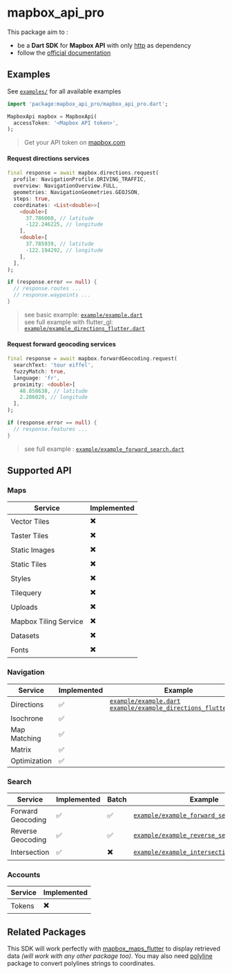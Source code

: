 # mapbox_api_pro

This package aim to :
- be a **Dart SDK** for **Mapbox API** with only [http](https://github.com/dart-lang/http) as dependency
- follow the [official documentation](https://docs.mapbox.com/api/)

## Examples

See [`examples/`](https://github.com/Koleshy/mapbox_api_pro/tree/master/example) for all available examples

```dart
import 'package:mapbox_api_pro/mapbox_api_pro.dart';

MapboxApi mapbox = MapboxApi(
  accessToken: '<Mapbox API token>',
);
```
> Get your API token on [mapbox.com](https://www.mapbox.com/)

#### Request directions services

```dart
final response = await mapbox.directions.request(
  profile: NavigationProfile.DRIVING_TRAFFIC,
  overview: NavigationOverview.FULL,
  geometries: NavigationGeometries.GEOJSON,
  steps: true,
  coordinates: <List<double>>[
    <double>[
      37.786060, // latitude
      -122.246225, // longitude
    ],
    <double>[
      37.785939, // latitude
      -122.194292, // longitude
    ],
  ],
);

if (response.error == null) {
  // response.routes ...
  // response.waypoints ...
}
```
> see basic example: [`example/example.dart`](https://github.com/Koleshy/mapbox_api_pro/blob/master/example/example.dart)  
> see full example with flutter_gl: [`example/example_directions_flutter.dart`](https://github.com/Koleshy/mapbox_api_pro/blob/master/example/example_directions_flutter.dart)

#### Request forward geocoding services

```dart
final response = await mapbox.forwardGeocoding.request(
  searchText: 'tour eiffel',
  fuzzyMatch: true,
  language: 'fr',
  proximity: <double>[
    48.858638, // latitude
    2.286020, // longitude
  ],
);

if (response.error == null) {
  // response.features ...
}
```
> see full example : [`example/example_forward_search.dart`](https://github.com/Koleshy/mapbox_api_pro/blob/master/example/example_forward_search.dart)

## Supported API

### Maps

| Service | Implemented |
| ------ | ------ |
| Vector Tiles | :heavy_multiplication_x: |
| Taster Tiles | :heavy_multiplication_x: |
| Static Images | :heavy_multiplication_x: |
| Static Tiles | :heavy_multiplication_x: |
| Styles | :heavy_multiplication_x: |
| Tilequery | :heavy_multiplication_x: |
| Uploads | :heavy_multiplication_x: |
| Mapbox Tiling Service | :heavy_multiplication_x: |
| Datasets | :heavy_multiplication_x: |
| Fonts | :heavy_multiplication_x: |

### Navigation

| Service | Implemented | Example |
| ------ | ------ | ------ |
| Directions | :white_check_mark:   | [`example/example.dart`](https://github.com/Koleshy/mapbox_api_pro/blob/master/example/example.dart) <br> [`example/example_directions_flutter.dart`](https://github.com/Koleshy/mapbox_api_pro/blob/master/example/example_directions_flutter.dart) |
| Isochrone | :white_check_mark:   |
| Map Matching | :white_check_mark:   |
| Matrix | :white_check_mark: |
| Optimization | :white_check_mark:   |

### Search

| Service | Implemented | Batch | Example |
| ------ | ------ | ------ | ------ |
| Forward Geocoding | :white_check_mark: | :white_check_mark: | [`example/example_forward_search.dart`](https://github.com/Koleshy/mapbox_api_pro/blob/master/example/example_forward_search.dart) |
| Reverse Geocoding | :white_check_mark: | :white_check_mark: | [`example/example_reverse_search.dart`](https://github.com/Koleshy/mapbox_api_pro/blob/master/example/example_reverse_search.dart) |
| Intersection | :white_check_mark: | :heavy_multiplication_x: | [`example/example_intersection_search.dart`](https://github.com/Koleshy/mapbox_api_pro/blob/master/example/example_intersection_search.dart) |

### Accounts

| Service | Implemented |
| ------ | ------ |
| Tokens | :heavy_multiplication_x: |


## Related Packages

This SDK will work perfectly with  [mapbox_maps_flutter](https://pub.dev/packages/mapbox_maps_flutter) to display retrieved data *(will work with any other package too)*.
You may also need [polyline](https://github.com/DartSociety/polyline.dart) package to convert polylines strings to coordinates.
